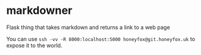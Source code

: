 # markdowner

Flask thing that takes markdown and returns a link to a web page

You can use `ssh -vv -R 8000:localhost:5000 honeyfox@git.honeyfox.uk` to expose it to the world.
